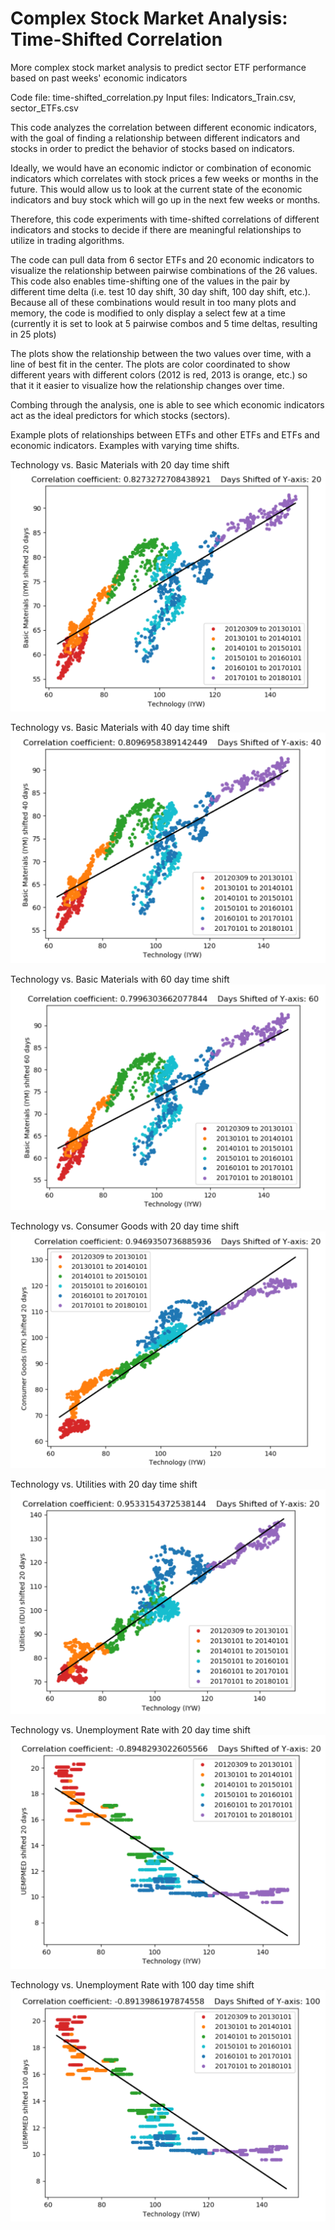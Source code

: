 # Complex Stock Market Analysis: Time-Shifted Correlation

More complex stock market analysis to predict sector ETF performance based on past weeks' economic indicators

Code file: time-shifted_correlation.py
Input files: Indicators_Train.csv, sector_ETFs.csv


This code analyzes the correlation between different economic indicators, with the goal of finding
a relationship between different indicators and stocks in order to predict the behavior of stocks
based on indicators.

Ideally, we would have an economic indictor or combination of economic indicators which correlates
with stock prices a few weeks or months in the future. This would allow us to look at the current state
of the economic indicators and buy stock which will go up in the next few weeks or months.

Therefore, this code experiments with time-shifted correlations of different indicators and stocks to
decide if there are meaningful relationships to utilize in trading algorithms.

The code can pull data from 6 sector ETFs and 20 economic indicators to visualize the relationship between
pairwise combinations of the 26 values. This code also enables time-shifting one of the values in the pair
by different time delta (i.e. test 10 day shift, 30 day shift, 100 day shift, etc.). Because all of these
combinations would result in too many plots and memory, the code is modified to only display a select few at
a time (currently it is set to look at 5 pairwise combos and 5 time deltas, resulting in 25 plots)

The plots show the relationship between the two values over time, with a line of best fit in the center. The plots
are color coordinated to show different years with different colors (2012 is red, 2013 is orange, etc.) so that it
it easier to visualize how the relationship changes over time.

Combing through the analysis, one is able to see which economic indicators act as the ideal predictors for which
stocks (sectors).

Example plots of relationships between ETFs and other ETFs and ETFs and economic indicators. Examples with varying time shifts.

Technology vs. Basic Materials with 20 day time shift
![alt text](https://github.com/savanaconda/ComplexStockMarketAnalysis/blob/master/Technology_vs_BasicMaterials_20dayshift.png)

Technology vs. Basic Materials with 40 day time shift
![alt text](https://github.com/savanaconda/ComplexStockMarketAnalysis/blob/master/Technology_vs_BasicMaterials_40dayshift.png)

Technology vs. Basic Materials with 60 day time shift
![alt text](https://github.com/savanaconda/ComplexStockMarketAnalysis/blob/master/Technology_vs_BasicMaterials_60dayshift.png)

Technology vs. Consumer Goods with 20 day time shift
![alt text](https://github.com/savanaconda/ComplexStockMarketAnalysis/blob/master/Technology_vs_ConsumerGoods_20dayshift.png)

Technology vs. Utilities with 20 day time shift
![alt text](https://github.com/savanaconda/ComplexStockMarketAnalysis/blob/master/Technology_vs_Utilities_20dayshift.png)

Technology vs. Unemployment Rate with 20 day time shift
![alt text](https://github.com/savanaconda/ComplexStockMarketAnalysis/blob/master/Technology_vs_UnemploymentRate_20dayshift.png)

Technology vs. Unemployment Rate with 100 day time shift
![alt text](https://github.com/savanaconda/ComplexStockMarketAnalysis/blob/master/Technology_vs_UnemploymentRate_100dayshift.png)

